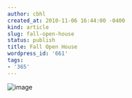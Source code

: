 ```yaml
---
author: cbhl
created_at: 2010-11-06 16:44:00 -0400
kind: article
slug: fall-open-house
status: publish
title: Fall Open House
wordpress_id: '661'
tags:
- '365'
---
```


![image](//images.michael-chang.ca/blog/wp-content/uploads/2010/11/wpid-IMG_20101106_162819.jpg)
